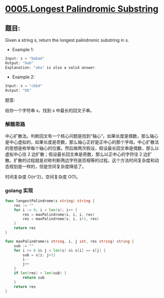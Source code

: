 # [0005.Longest Palindromic Substring](https://leetcode.com/problems/longest-palindromic-substring/)

## 题目:

Given a string s, return the longest palindromic substring in s.

* Example 1:

```go
Input: s = "babad"
Output: "bab"
Explanation: "aba" is also a valid answer.
```

* Example 2:

```go
Input: s = "cbbd"
Output: "bb"
```

题意:

给你一个字符串 s，找到 s 中最长的回文子串。

### 解题思路

中心扩散法。判断回文有一个核心问题是找到“轴心”。如果长度是偶数，那么轴心是中心虚拟的，如果长度是奇数，那么轴心正好是正中心的那个字母。中心扩散法的思想是枚举每个轴心的位置。然后做两次假设，假设最长回文串是偶数，那么以虚拟中心往
2 边扩散；假设最长回文串是奇数，那么以正中心的字符往 2 边扩散。扩散的过程就是对称判断两边字符是否相等的过程。这个方法时间复杂度和动态规划是一样的，但是空间复杂度降低了。

时间复杂度 O(n^2)，空间复杂度 O(1)。

### golang 实现

```go
func longestPalindrome(s string) string {
    res := ""
    for i := 0; i < len(s); i++ {
        res = maxPalindrome(s, i, i, res)
        res = maxPalindrome(s, i, i+1, res)
    }
    return res
}

func maxPalindrome(s string, i, j int, res string) string {
    sub := ""
    for i >= 0 && j < len(s) && s[i] == s[j] {
        sub = s[i: j+1]
        i--
        j++
	}
    if len(res) < len(sub) {
        return sub
    }
    return res
}
```
